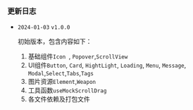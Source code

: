 ### 更新日志

- `2024-01-03` `v1.0.0`
  
  初始版本，包含内容如下：
  
  1. 基础组件`Icon `, `Popover`,`ScrollView`
  2. UI组件`Button`, `Card`, `HightLight`, `Loading`, `Menu`, `Message`, `Modal`,`Select`,`Tabs`,`Tags`
  3. 图片资源`Element`,`Weapon`
  4. 工具函数`useMockScrollDrag`
  5. 各文件依赖及打包文件